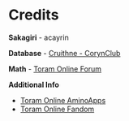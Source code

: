 # Credits

**Sakagiri** - acayrin

**Database** - [Cruithne - CorynClub](https://coryn.club)

**Math** - [Toram Online Forum](https://toramonline.com/)

**Additional Info** 

- [Toram Online AminoApps](https://aminoapps.com/c/toram_online)
- [Toram Online Fandom](https://toram.fandom.com/)
